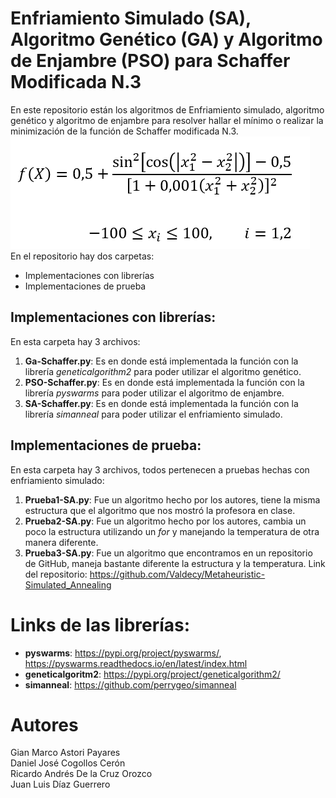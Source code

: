 # Enfriamiento Simulado (SA), Algoritmo Genético (GA) y Algoritmo de Enjambre (PSO) para Schaffer Modificada N.3
En este repositorio están los algoritmos de Enfriamiento simulado, algoritmo genético y algoritmo de enjambre para resolver hallar el mínimo o realizar la minimización de la función de Schaffer modificada N.3.
![Función de Schaffer modificada N.3](image-1.png)\
En el repositorio hay dos carpetas:
* Implementaciones con librerías
* Implementaciones de prueba

## Implementaciones con librerías:
En esta carpeta hay 3 archivos:
1. **Ga-Schaffer.py**: Es en donde está implementada la función con la librería *geneticalgorithm2* para poder utilizar el algoritmo genético.
2. **PSO-Schaffer.py**: Es en donde está implementada la función con la librería *pyswarms* para poder utilizar el algoritmo de enjambre.
3. **SA-Schaffer.py**: Es en donde está implementada la función con la librería *simanneal* para poder utilizar el enfriamiento simulado.

## Implementaciones de prueba:
En esta carpeta hay 3 archivos, todos pertenecen a pruebas hechas con enfriamiento simulado:
1. **Prueba1-SA.py**: Fue un algoritmo hecho por los autores, tiene la misma estructura que el algoritmo que nos mostró la profesora en clase.
2. **Prueba2-SA.py**: Fue un algoritmo hecho por los autores, cambia un poco la estructura utilizando un *for* y manejando la temperatura de otra manera diferente.
3. **Prueba3-SA.py**: Fue un algoritmo que encontramos en un repositorio de GitHub, maneja bastante diferente la estructura y la temperatura. Link del repositorio: https://github.com/Valdecy/Metaheuristic-Simulated_Annealing

# Links de las librerías:
* **pyswarms**: https://pypi.org/project/pyswarms/, https://pyswarms.readthedocs.io/en/latest/index.html
* **geneticalgoritm2**: https://pypi.org/project/geneticalgorithm2/
* **simanneal**: https://github.com/perrygeo/simanneal

# Autores
Gian Marco Astori Payares\
Daniel José Cogollos Cerón\
Ricardo Andrés De la Cruz Orozco\
Juan Luis Díaz Guerrero
